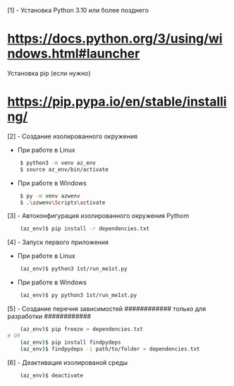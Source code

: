 [1] - Установка Python 3.10 или более позднего
# https://docs.python.org/3/using/windows.html#launcher
Установка pip (если нужно)
# https://pip.pypa.io/en/stable/installing/


[2] - Создание изолированного окружения
* При работе в Linux
```bash
    $ python3 -m venv az_env
    $ source az_env/bin/activate
```
* При работе в Windows
```bash
    $ py -m venv azwenv
    $ .\azwenv\Scripts\activate
```


[3] - Автоконфигурация изолированного окружения Pythom
```bash
    (az_env)$ pip install -r dependencies.txt
```


[4] - Запуск первого приложения
* При работе в Linux
```bash
    (az_env)$ python3 1st/run_me1st.py
```
* При работе в Windows
```bash
    (az_env)$ py python3 1st/run_me1st.py
```


[5] - Создание перечня зависимостей
############ только для разработки ############
```bash
    (az_env)$ pip freeze > dependencies.txt
# OR
    (az_env)$ pip install findpydeps
    (az_env)$ findpydeps -i path/to/folder > dependencies.txt
```


[6] - Деактивация изолированой среды
```bash
    (az_env)$ deactivate
```
